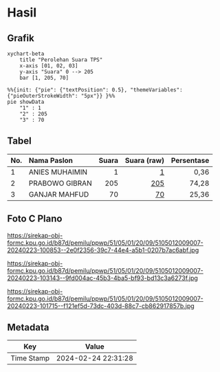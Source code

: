 # Hasil

## Grafik

```mermaid
xychart-beta
    title "Perolehan Suara TPS"
    x-axis [01, 02, 03]
    y-axis "Suara" 0 --> 205
    bar [1, 205, 70]
```

```mermaid
%%{init: {"pie": {"textPosition": 0.5}, "themeVariables": {"pieOuterStrokeWidth": "5px"}} }%%
pie showData
    "1" : 1
    "2" : 205
    "3" : 70
```

## Tabel

| No. | Nama Paslon    | Suara | Suara (raw) | Persentase |
|:--- |:-------------- | -----:| -----------:| ----------:|
| 1   | ANIES MUHAIMIN | 1     | [1][p-1]    | 0,36       |
| 2   | PRABOWO GIBRAN | 205   | [205][p-2]  | 74,28      |
| 3   | GANJAR MAHFUD  | 70    | [70][p-3]   | 25,36      |


[p-1]: https://github.com/gigit-pemilu/pemilu-2024-51-bali/blob/main/pilpres/hitung-suara/sub/51-bali/sub/05-klungkung/sub/01-nusa-penida/sub/2009-kutampi/sub/007-tps/sub/paslon-1.txt
[p-2]: https://github.com/gigit-pemilu/pemilu-2024-51-bali/blob/main/pilpres/hitung-suara/sub/51-bali/sub/05-klungkung/sub/01-nusa-penida/sub/2009-kutampi/sub/007-tps/sub/paslon-2.txt
[p-3]: https://github.com/gigit-pemilu/pemilu-2024-51-bali/blob/main/pilpres/hitung-suara/sub/51-bali/sub/05-klungkung/sub/01-nusa-penida/sub/2009-kutampi/sub/007-tps/sub/paslon-3.txt

## Foto C Plano

https://sirekap-obj-formc.kpu.go.id/b87d/pemilu/ppwp/51/05/01/20/09/5105012009007-20240223-100853--2e0f2356-39c7-44e4-a5b1-0207b7ac6abf.jpg

https://sirekap-obj-formc.kpu.go.id/b87d/pemilu/ppwp/51/05/01/20/09/5105012009007-20240223-103143--9fd004ac-45b3-4ba5-bf93-bd13c3a6273f.jpg

https://sirekap-obj-formc.kpu.go.id/b87d/pemilu/ppwp/51/05/01/20/09/5105012009007-20240223-101715--f121ef5d-73dc-403d-88c7-cb862917857b.jpg


## Metadata

| Key        | Value               |
| ---------- | ------------------- |
| Time Stamp | 2024-02-24 22:31:28 |




